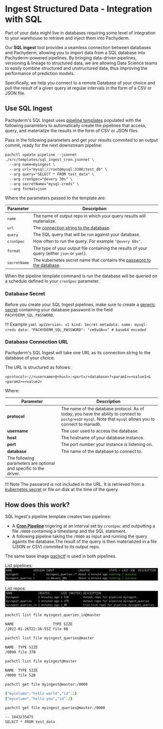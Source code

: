 
# Ingest Structured Data - Integration with SQL

Part of your data might live in databases requiring some level of integration to your warehouse to retrieve and inject them into Pachyderm.

Our **SQL ingest** tool provides a seamless connection between databases and Pachyderm,  allowing you to import data from a SQL database into Pachyderm-powered pipelines. By bringing data-driven pipelines, versioning & lineage to structured data, we are allowing Data Science teams to easily combine structured and unstructured data, thus improving the performance of prediction models.

Specifically, we help you connect to a remote Database of your choice and pull the result of a given query at regular intervals in the form of a CSV or JSON file.  

## Use SQL Ingest
Pachyderm's SQL Ingest uses [pipeline templates](../pipeline-operations/pipeline-templates) populated with the following parameters to automatically create the pipelines that access, query, and materialize the results in the form of CSV or JSON files.

Pass in the following parameters and get your results commited to an output commit, ready for the next downstream pipeline:
```shell
pachctl update pipeline --jsonnet ./src/templates/sql_ingest_cron.jsonnet \
  --arg name=myingest \
  --arg url="mysql://root@mysql:3306/test_db" \
  --arg query="SELECT * FROM test_data" \
  --arg cronSpec="@every 30s" \
  --arg secretName="mysql-creds" \
  --arg format=json
```

Where the parameters passed to the template are:

| Parameter     | Description | 
| ------------- |-------------| 
| `name`        | The name of output repo in which your query results will materialize.|
| `url`         | The [connection string to the database](#database-connection).|  
| `query`       | The SQL query that will be run against your database. |
| `cronSpec`    | How often to run the query. For example `"@every 60s"`.|
|`format`       | The type of your output file containing the results of your query (either `json` or `yaml`).|
| `secretName`  | The kubernetes secret name that contains the [password to the database](#database-secret).|

When the pipeline template command is run the database will be queried on a schedule defined in your `cronSpec` parameter.

### Database Secret
Before you create your SQL Ingest pipelines, make sure to create a [generic secret](../advanced-data-operations/secrets/#create-a-secret) containing your database password in the field `PACHYDERM_SQL_PASSWORD`.

!!! Example
    ```yaml
    apiVersion: v1
    kind: Secret
    metadata:
      name: mysql-creds
    data:
      "PACHYDERM_SQL_PASSWORD": "cm9vdA==" # base64 encoded
    ```

### Database Connection URL
Pachyderm's SQL Ingest will take one URL as its connection string to the database of your choice.

The URL is structured as follows:
```shell
<protocol>://<username>@<host>:<port>/<database>?<param1>=<value1>&<param2>=<value2>
```

Where:

| Parameter     | Description | 
| ------------- |-------------| 
| **protocol**   | The name of the database protocol. As of today, you have the ability to connect to  `postgres`or `mysql`. Note that `mysql` allows you to connect to mariadb. |
| **username**  | The user used to access the database.|
| **host**      | The hostname of your database instance.|
| **port**      | The port number your instance is listening on.|
| **database**  | The name of the database to connect to. | 
| The following parameters are optional and specific to the driver.|

!!! Note 
    The password is not included in the URL.  It is retrieved from a [kubernetes secret](#database-secret) or file on disk at the time of the query.


## How does this work?

SQL Ingest's pipeline template <link to gihub template> creates two pipelines:

- A **[Cron Pipeline](../../../concepts/pipeline-concepts/pipeline/cron/#cron-pipeline)** trigering at an interval set by `cronSpec` and outputting a file `/0000` containing a timestamp and the SQL statement.
- A following pipeline taking the `/0000` as input and running the query againts the database.The result of the query is then materialized in a file (JSON or CSV) commited to its output repo.

The same base image [pachctf]() is used in both pipelines.


List pipelines:
![List pipelines](../images/sqlingest-list-pipeline.png)

List repos:
![List repo](../images/sqlingest-list-repo.png)

```shell
pachctl list file myingest_queries_in@master
```
```
NAME                  TYPE SIZE
/2022-01-26T22:16:55Z file 0B
```
```shell
pachctl list file myingest_queries@master
```
```
NAME  TYPE SIZE
/0000 file 37B
```
```shell
pachctl list file myingest@master
```
```
NAME  TYPE SIZE
/0000 file 52B
```

```shell
pachctl get file myingest@master:/0000
```
```yaml
{"mycolumn":"hello world","id":1}
{"mycolumn":"hello you","id":2}
```

```shell
pachctl get file myingest_queries@master:/0000
```
```
-- 1643235475
SELECT * FROM test_data
```


